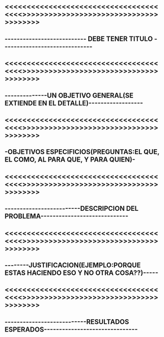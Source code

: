 <<<<<<<<<<<<<<<<<<<<<<<<<<<<<<<<<<<<<<<>>>>>>>>>>>>>>>>>>>>>>>>>>>>>>>>>>>>>>>
------------------------------------------------------------------------------
---------------------------  DEBE TENER TITULO  ------------------------------
------------------------------------------------------------------------------

<<<<<<<<<<<<<<<<<<<<<<<<<<<<<<<<<<<<<<<>>>>>>>>>>>>>>>>>>>>>>>>>>>>>>>>>>>>>>>
------------------------------------------------------------------------------
--------------UN OBJETIVO GENERAL(SE EXTIENDE EN EL DETALLE)------------------
------------------------------------------------------------------------------

<<<<<<<<<<<<<<<<<<<<<<<<<<<<<<<<<<<<<<<>>>>>>>>>>>>>>>>>>>>>>>>>>>>>>>>>>>>>>>
------------------------------------------------------------------------------
-OBJETIVOS ESPECIFICIOS(PREGUNTAS:EL QUE, EL COMO, AL PARA QUE, Y PARA QUIEN)-
------------------------------------------------------------------------------

<<<<<<<<<<<<<<<<<<<<<<<<<<<<<<<<<<<<<<<>>>>>>>>>>>>>>>>>>>>>>>>>>>>>>>>>>>>>>>
------------------------------------------------------------------------------
-------------------------DESCRIPCION DEL PROBLEMA-----------------------------
------------------------------------------------------------------------------

<<<<<<<<<<<<<<<<<<<<<<<<<<<<<<<<<<<<<<<>>>>>>>>>>>>>>>>>>>>>>>>>>>>>>>>>>>>>>>
------------------------------------------------------------------------------
--------JUSTIFICACION(EJEMPLO:PORQUE ESTAS HACIENDO ESO Y NO OTRA COSA??)-----
------------------------------------------------------------------------------

<<<<<<<<<<<<<<<<<<<<<<<<<<<<<<<<<<<<<<<>>>>>>>>>>>>>>>>>>>>>>>>>>>>>>>>>>>>>>>
------------------------------------------------------------------------------
---------------------------RESULTADOS ESPERADOS-------------------------------
------------------------------------------------------------------------------

